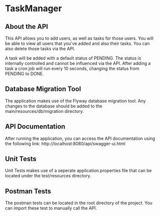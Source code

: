 # TaskManager

## About the API

This API allows you to add users, as well as tasks for those users. You will be able to view all users that you've added and also their tasks. You can also delete those tasks via the API.

A task will be added with a default status of PENDING. The status is internally controlled and cannot be influenced via the API. After adding a task a cron job will run every 10 seconds, changing the status from PENDING to DONE.

## Database Migration Tool

The application makes use of the Flyway database migration tool. Any changes to the database should be added to the main/resources/db/migration directory.

## API Documentation

After running the application, you can access the API documentation using the following link:
http://localhost:8080/api/swagger-ui.html

## Unit Tests

Unit Tests makes use of a seperate application.properties file that can be located under the test/resources directory.

## Postman Tests

The postman tests can be located in the root directory of the project. You can import these test to manually call the API.
